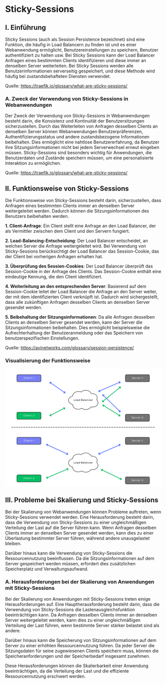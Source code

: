 # Sticky-Sessions

## I. Einführung

Sticky Sessions (auch als Session Persistence bezeichnet) sind eine Funktion, die häufig in Load Balancern zu finden ist und es einer Webanwendung ermöglicht, Benutzereinstellungen zu speichern, Benutzer authentifiziert zu halten usw. Bei Sticky Sessions kann der Load Balancer Anfragen eines bestimmten Clients identifizieren und diese immer an denselben Server weiterleiten. Bei Sticky Sessions werden alle Benutzerinformationen serverseitig gespeichert, und diese Methode wird häufig bei zustandsbehafteten Diensten verwendet.

Quelle: <https://traefik.io/glossary/what-are-sticky-sessions/>

### A. Zweck der Verwendung von Sticky-Sessions in Webanwendungen

Der Zweck der Verwendung von Sticky-Sessions in Webanwendungen besteht darin, die Konsistenz und Kontinuität der Benutzersitzungen sicherzustellen. Durch das Weiterleiten von Anfragen desselben Clients an denselben Server können Webanwendungen Benutzerpräferenzen, Authentifizierungsstatus und andere zustandsbezogene Informationen beibehalten. Dies ermöglicht eine nahtlose Benutzererfahrung, da Benutzer ihre Sitzungsinformationen nicht bei jedem Serverwechsel erneut eingeben müssen. Sticky-Sessions sind besonders wichtig für Anwendungen, die Benutzerdaten und Zustände speichern müssen, um eine personalisierte Interaktion zu ermöglichen.

Quelle: <https://traefik.io/glossary/what-are-sticky-sessions/>

## II. Funktionsweise von Sticky-Sessions

Die Funktionsweise von Sticky-Sessions besteht darin, sicherzustellen, dass Anfragen eines bestimmten Clients immer an denselben Server weitergeleitet werden. Dadurch können die Sitzungsinformationen des Benutzers beibehalten werden.

**1. Client-Anfrage**: Ein Client stellt eine Anfrage an den Load Balancer, der als Vermittler zwischen dem Client und den Servern fungiert.

**2. Load-Balancing-Entscheidung**: Der Load Balancer entscheidet, an welchen Server die Anfrage weitergeleitet wird. Bei Verwendung von Sticky-Sessions berücksichtigt der Load Balancer das Session-Cookie, das der Client bei vorherigen Anfragen erhalten hat.

**3. Überprüfung des Session-Cookies**: Der Load Balancer überprüft das Session-Cookie in der Anfrage des Clients. Das Session-Cookie enthält eine eindeutige Kennung, die den Client identifiziert.

**4. Weiterleitung an den entsprechenden Server**: Basierend auf dem Session-Cookie leitet der Load Balancer die Anfrage an den Server weiter, der mit dem identifizierten Client verknüpft ist. Dadurch wird sichergestellt, dass alle zukünftigen Anfragen desselben Clients an denselben Server gesendet werden.

**5. Beibehaltung der Sitzungsinformationen**: Da alle Anfragen desselben Clients an denselben Server gesendet werden, kann der Server die Sitzungsinformationen beibehalten. Dies ermöglicht beispielsweise die Aufrechterhaltung der Benutzeranmeldung oder das Speichern von benutzerspezifischen Einstellungen.

Quelle: <https://avinetworks.com/glossary/session-persistence/>

### Visualisierung der Funktionsweise

![Sticky-Sessions-Vergleich](sticky-sessions-comparison.svg)

## III. Probleme bei Skalierung und Sticky-Sessions

Bei der Skalierung von Webanwendungen können Probleme auftreten, wenn Sticky-Sessions verwendet werden. Eine Herausforderung besteht darin, dass die Verwendung von Sticky-Sessions zu einer ungleichmäßigen Verteilung der Last auf die Server führen kann. Wenn Anfragen desselben Clients immer an denselben Server gesendet werden, kann dies zu einer Überlastung bestimmter Server führen, während andere unausgelastet bleiben.

Darüber hinaus kann die Verwendung von Sticky-Sessions die Ressourcennutzung beeinflussen. Da die Sitzungsinformationen auf dem Server gespeichert werden müssen, erfordert dies zusätzlichen Speicherplatz und Verwaltungsaufwand.

### A. Herausforderungen bei der Skalierung von Anwendungen mit Sticky-Sessions

Bei der Skalierung von Anwendungen mit Sticky-Sessions treten einige Herausforderungen auf. Eine Hauptherausforderung besteht darin, dass die Verwendung von Sticky-Sessions die Lastenausgleichsfunktion beeinträchtigen kann. Da Anfragen desselben Clients immer an denselben Server weitergeleitet werden, kann dies zu einer ungleichmäßigen Verteilung der Last führen, wenn bestimmte Server stärker belastet sind als andere.

Darüber hinaus kann die Speicherung von Sitzungsinformationen auf dem Server zu einer erhöhten Ressourcennutzung führen. Da jeder Server die Sitzungsdaten für seine zugewiesenen Clients speichern muss, können die Speicheranforderungen und der Speicherbedarf insgesamt zunehmen.

Diese Herausforderungen können die Skalierbarkeit einer Anwendung beeinträchtigen, da die Verteilung der Last und die effiziente Ressourcennutzung erschwert werden.

